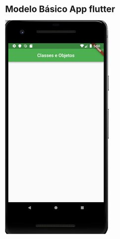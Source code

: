 # Modelo Básico App flutter


![App](https://github.com/joaomicholo/senac/blob/master/Aula4/Capturar.PNG)

